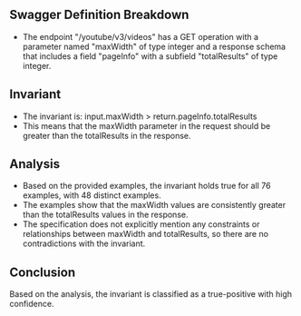 ## Swagger Definition Breakdown
- The endpoint "/youtube/v3/videos" has a GET operation with a parameter named "maxWidth" of type integer and a response schema that includes a field "pageInfo" with a subfield "totalResults" of type integer.

## Invariant
- The invariant is: input.maxWidth > return.pageInfo.totalResults
- This means that the maxWidth parameter in the request should be greater than the totalResults in the response.

## Analysis
- Based on the provided examples, the invariant holds true for all 76 examples, with 48 distinct examples.
- The examples show that the maxWidth values are consistently greater than the totalResults values in the response.
- The specification does not explicitly mention any constraints or relationships between maxWidth and totalResults, so there are no contradictions with the invariant.

## Conclusion
Based on the analysis, the invariant is classified as a true-positive with high confidence.
